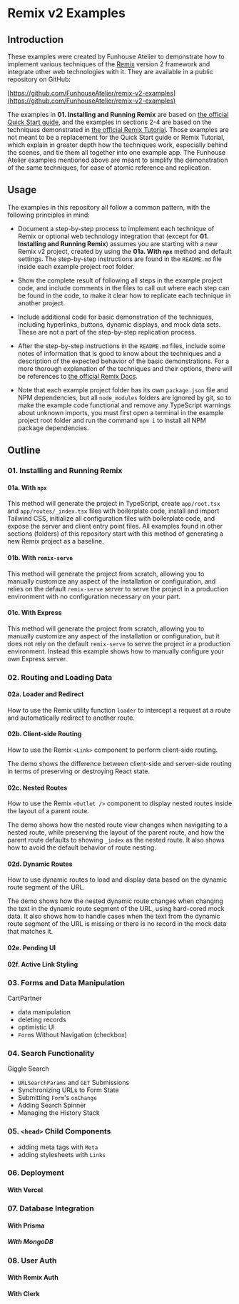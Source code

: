 # Remix v2 Examples

## Introduction

These examples were created by Funhouse Atelier to demonstrate how to implement various techniques of the [Remix](https://remix.run/) version 2 framework and integrate other web technologies with it. They are available in a public repository on GitHub:

[https://github.com/FunhouseAtelier/remix-v2-examples](https://github.com/FunhouseAtelier/remix-v2-examples)

The examples in **01. Installing and Running Remix** are based on [the official Quick Start guide](https://remix.run/docs/en/main/start/quickstart), and the examples in sections 2-4 are based on the techniques demonstrated in [the official Remix Tutorial](https://remix.run/docs/en/main/start/tutorial). Those examples are not meant to be a replacement for the Quick Start guide or Remix Tutorial, which explain in greater depth how the techniques work, especially behind the scenes, and tie them all together into one example app. The Funhouse Atelier examples mentioned above are meant to simplify the demonstration of the same techniques, for ease of atomic reference and replication.

## Usage

The examples in this repository all follow a common pattern, with the following principles in mind:

- Document a step-by-step process to implement each technique of Remix or optional web technology integration that (except for **01. Installing and Running Remix**) assumes you are starting with a new Remix v2 project, created by using the **01a. With `npx`** method and default settings. The step-by-step instructions are found in the `README.md` file inside each example project root folder.

- Show the complete result of following all steps in the example project code, and include comments in the files to call out where each step can be found in the code, to make it clear how to replicate each technique in another project.

- Include additional code for basic demonstration of the techniques, including hyperlinks, buttons, dynamic displays, and mock data sets. These are not a part of the step-by-step replication process.

- After the step-by-step instructions in the `README.md` files, include some notes of information that is good to know about the techniques and a description of the expected behavior of the basic demonstrations. For a more thorough explanation of the techniques and their options, there will be references to [the official Remix Docs](https://remix.run/docs/en/main).

- Note that each example project folder has its own `package.json` file and NPM dependencies, but all `node_modules` folders are ignored by git, so to make the example code functional and remove any TypeScript warnings about unknown imports, you must first open a terminal in the example project root folder and run the command `npm i` to install all NPM package dependencies.

## Outline

### 01. Installing and Running Remix

#### 01a. With `npx`

This method will generate the project in TypeScript, create `app/root.tsx` and `app/routes/_index.tsx` files with boilerplate code, install and import Tailwind CSS, initialize all configuration files with boilerplate code, and expose the server and client entry point files. All examples found in other sections (folders) of this repository start with this method of generating a new Remix project as a baseline.

#### 01b. With `remix-serve`

This method will generate the project from scratch, allowing you to manually customize any aspect of the installation or configuration, and relies on the default `remix-serve` server to serve the project in a production environment with no configuration necessary on your part.

#### 01c. With Express

This method will generate the project from scratch, allowing you to manually customize any aspect of the installation or configuration, but it does not rely on the default `remix-serve` to serve the project in a production environment. Instead this example shows how to manually configure your own Express server.

### 02. Routing and Loading Data

#### 02a. Loader and Redirect

How to use the Remix utility function `loader` to intercept a request at a route and automatically redirect to another route.

#### 02b. Client-side Routing

How to use the Remix `<Link>` component to perform client-side routing.

The demo shows the difference between client-side and server-side routing in terms of preserving or destroying React state.

#### 02c. Nested Routes

How to use the Remix `<Outlet />` component to display nested routes inside the layout of a parent route.

The demo shows how the nested route view changes when navigating to a nested route, while preserving the layout of the parent route, and how the parent route defaults to showing `_index` as the nested route. It also shows how to avoid the default behavior of route nesting.

#### 02d. Dynamic Routes

How to use dynamic routes to load and display data based on the dynamic route segment of the URL.

The demo shows how the nested dynamic route changes when changing the text in the dynamic route segment of the URL, using hard-cored mock data. It also shows how to handle cases when the text from the dynamic route segment of the URL is missing or there is no record in the mock data that matches it.

#### 02e. Pending UI

#### 02f. Active Link Styling

### 03. Forms and Data Manipulation

CartPartner

- data manipulation
- deleting records
- optimistic UI
- `Form`s Without Navigation (checkbox)

### 04. Search Functionality

Giggle Search

- `URLSearchParams` and `GET` Submissions
- Synchronizing URLs to Form State
- Submitting `Form`'s `onChange`
- Adding Search Spinner
- Managing the History Stack

### 05. `<head>` Child Components

- adding meta tags with `Meta`
- adding stylesheets with `Links`

### 06. Deployment

#### With Vercel

### 07. Database Integration

#### With Prisma

##### With MongoDB

### 08. User Auth

#### With Remix Auth

#### With Clerk
